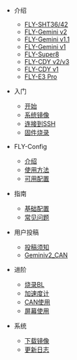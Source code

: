 * 介绍

  * [FLY-SHT36/42](/board/fly_sht36_42/)
  * [FLY-Gemini v2](/board/fly_gemini_v2/)
  * [FLY-Gemini v1.1](/board/fly_gemini_v1-1/)
  * [FLY-Gemini v1](/board/fly_gemini_v1/)
  * [FLY-Super8](/board/fly_super8/)
  * [FLY-CDY v2/v3](/board/fly_cdy_v2/)
  * [FLY-CDY v1](/board/fly_cdy_v1/)
  * [FLY-E3 Pro](/board/fly_e3_pro/)




* 入门
  * [开始](README)
  * [系统镜像](/introduction/system.md)
  * [连接到SSH](/introduction/conntossh.md)
  * [固件烧录](/introduction/firmware.md)

* FLY-Config
  * [介绍](/fly_config/README)
  * [使用方法](/fly_config/Instructions.md)
  * [可用配置](/fly_config/configuration.md)

* 指南
  * [基础配置](/guide/configs.md)
  * [常见问题](/guide/what.md)

* 用户投稿
  * [投稿须知](/users/README)
  * [Geminiv2_CAN](/users/geminiv2_can.md)
  

* 进阶
  * [烧录BL](/advanced/flashbl.md)
  * [加速度计](/advanced/Accelerometer.md)
  * [CAN使用](/advanced/can.md)
  * [屏幕使用](/advanced/screen.md)

* 系统
  * [下载镜像](/introduction/downloadimg.md)
  * [更新日志](/introduction/systemupdatelog.md)
